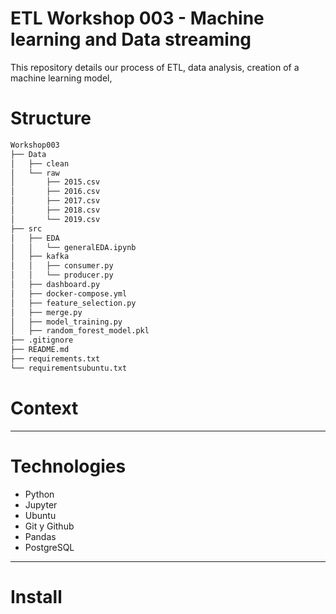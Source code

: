 # ETL Workshop 003 - Machine learning and Data streaming
This repository details our process of ETL, data analysis, creation of a machine learning model, 

# Structure

```bash
Workshop003
├── Data
│   ├── clean
│   └── raw
│       ├── 2015.csv
│       ├── 2016.csv
│       ├── 2017.csv
│       ├── 2018.csv
│       └── 2019.csv
├── src
│   ├── EDA
│   │   └── generalEDA.ipynb
│   ├── kafka
│   │   ├── consumer.py
│   │   └── producer.py
│   ├── dashboard.py
│   ├── docker-compose.yml
│   ├── feature_selection.py
│   ├── merge.py
│   ├── model_training.py
│   ├── random_forest_model.pkl
├── .gitignore
├── README.md
├── requirements.txt
└── requirementsubuntu.txt


```

# **Context**



---

# Technologies

- Python
- Jupyter
- Ubuntu
- Git y Github
- Pandas
- PostgreSQL

---

# Install